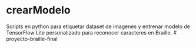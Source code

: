 # crearModelo
Scripts en python para etiquetar dataset de imagenes y entrenar modelo de TensorFlow Lite personalizado para reconocer caracteres en Braille.
#   p r o y e c t o - b r a i l l e - f i n a l  
 